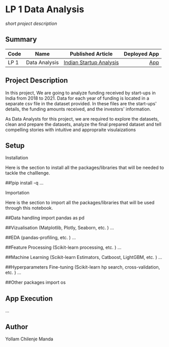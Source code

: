# LP 1 Data Analysis
*short project description*

## Summary
| Code      | Name        | Published Article |  Deployed App |
|-----------|-------------|:-------------:|------:|
| LP 1 | Data Analysis |  [Indian Startup Analysis](www.linkedin.com/pulse/investing-indian-startups-trends-insights-yollam-chilenje-manda ) | [App](/https://github.com/Yollam-ai/LP-1.git) |

## Project Description
In this project, We are going to analyze funding received by start-ups in India from 2018 to 2021. Data for each year of funding is located in a separate csv file in the dataset provided. In these files are the start-ups' details, the funding amounts received, and the investors' information.

As Data Analysts for this project, we are required to explore the datasets, clean and prepare the datasets, analyze the final prepared dataset and tell compelling stories with intuitive and appropraite visulaizations

## Setup

Installation

Here is the section to install all the packages/libraries that will be needed to tackle the challlenge.

##!pip install -q   ...
     
Importation

Here is the section to import all the packages/libraries that will be used through this notebook.

##Data handling
import pandas as pd

##Vizualisation (Matplotlib, Plotly, Seaborn, etc. )
...

##EDA (pandas-profiling, etc. )
...

##Feature Processing (Scikit-learn processing, etc. )
...

##Machine Learning (Scikit-learn Estimators, Catboost, LightGBM, etc. )
...

##Hyperparameters Fine-tuning (Scikit-learn hp search, cross-validation, etc. )
...

##Other packages
import os

     


## App Execution
...

## Author
Yollam Chilenje Manda

